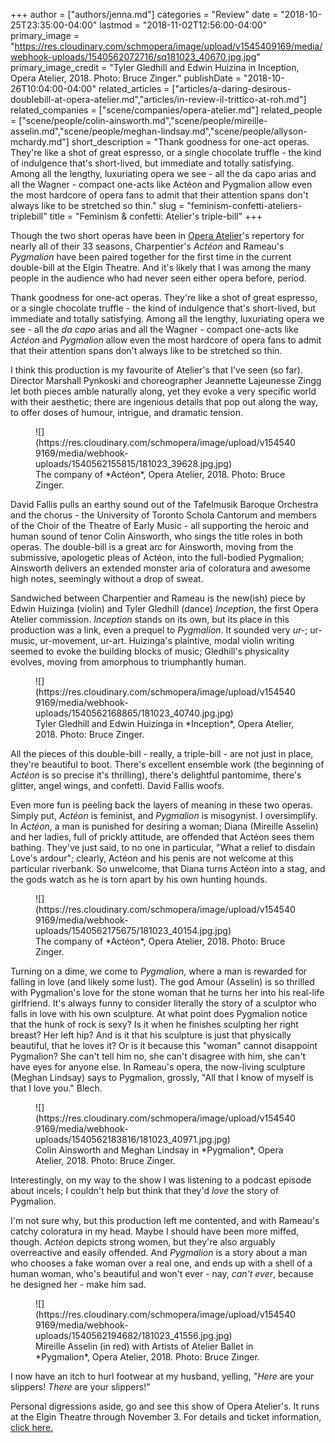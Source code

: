 +++
author = ["authors/jenna.md"]
categories = "Review"
date = "2018-10-25T23:35:00-04:00"
lastmod = "2018-11-02T12:56:00-04:00"
primary_image = "https://res.cloudinary.com/schmopera/image/upload/v1545409169/media/webhook-uploads/1540562072716/sq181023_40670.jpg.jpg"
primary_image_credit = "Tyler Gledhill and Edwin Huizina in Inception, Opera Atelier, 2018. Photo: Bruce Zinger."
publishDate = "2018-10-26T10:04:00-04:00"
related_articles = ["articles/a-daring-desirous-doublebill-at-opera-atelier.md","articles/in-review-il-trittico-at-roh.md"]
related_companies = ["scene/companies/opera-atelier.md"]
related_people = ["scene/people/colin-ainsworth.md","scene/people/mireille-asselin.md","scene/people/meghan-lindsay.md","scene/people/allyson-mchardy.md"]
short_description = "Thank goodness for one-act operas. They&#039;re like a shot of great espresso, or a single chocolate truffle - the kind of indulgence that&#039;s short-lived, but immediate and totally satisfying. Among all the lengthy, luxuriating opera we see - all the da capo arias and all the Wagner - compact one-acts like Actéon and Pygmalion allow even the most hardcore of opera fans to admit that their attention spans don&#039;t always like to be stretched so thin."
slug = "feminism-confetti-ateliers-triplebill"
title = "Feminism &amp; confetti: Atelier&#039;s triple-bill"
+++

Though the two short operas have been in [Opera Atelier](/scene/companies/opera-atelier/)'s repertory for nearly all of their 33 seasons, Charpentier's *Actéon* and Rameau's *Pygmalion* have been paired together for the first time in the current double-bill at the Elgin Theatre. And it's likely that I was among the many people in the audience who had never seen either opera before, period.

Thank goodness for one-act operas. They're like a shot of great espresso, or a single chocolate truffle - the kind of indulgence that's short-lived, but immediate and totally satisfying. Among all the lengthy, luxuriating opera we see - all the *da capo* arias and all the Wagner - compact one-acts like *Actéon* and *Pygmalion* allow even the most hardcore of opera fans to admit that their attention spans don't always like to be stretched so thin.

I think this production is my favourite of Atelier's that I've seen (so far). Director Marshall Pynkoski and choreographer Jeannette Lajeunesse Zingg let both pieces amble naturally along, yet they evoke a very specific world with their aesthetic; there are ingenious details that pop out along the way, to offer doses of humour, intrigue, and dramatic tension.

<figure data-type="image">
![](https://res.cloudinary.com/schmopera/image/upload/v1545409169/media/webhook-uploads/1540562155815/181023_39628.jpg.jpg)
<figcaption>The company of *Actéon*, Opera Atelier, 2018. Photo: Bruce Zinger.</figcaption>
</figure>

David Fallis pulls an earthy sound out of the Tafelmusik Baroque Orchestra and the chorus -  the University of Toronto Schola Cantorum and members of the Choir of the Theatre of Early Music - all supporting the heroic and human sound of tenor Colin Ainsworth, who sings the title roles in both operas. The double-bill is a great arc for Ainsworth, moving from the submissive, apologetic pleas of Actéon, into the full-bodied Pygmalion; Ainsworth delivers an extended monster aria of coloratura and awesome high notes, seemingly without a drop of sweat.

Sandwiched between Charpentier and Rameau is the new(ish) piece by Edwin Huizinga (violin) and Tyler Gledhill (dance) *Inception*, the first Opera Atelier commission. *Inception* stands on its own, but its place in this production was a link, even a prequel to *Pygmalion*. It sounded very *ur-*; ur-music, ur-movement, ur-art. Huizinga's plaintive, modal violin writing seemed to evoke the building blocks of music; Gledhill's physicality evolves, moving from amorphous to triumphantly human.

<figure data-type="image">
![](https://res.cloudinary.com/schmopera/image/upload/v1545409169/media/webhook-uploads/1540562168865/181023_40740.jpg.jpg)
<figcaption>Tyler Gledhill and Edwin Huizinga in *Inception*, Opera Atelier, 2018. Photo: Bruce Zinger.</figcaption>
</figure>

All the pieces of this double-bill - really, a triple-bill - are not just in place, they're beautiful to boot. There's excellent ensemble work (the beginning of *Actéon* is so precise it's thrilling), there's delightful pantomime, there's glitter, angel wings, and confetti. David Fallis woofs.

Even more fun is peeling back the layers of meaning in these two operas. Simply put, *Actéon* is feminist, and *Pygmalion* is misogynist. I oversimplify. In *Actéon*, a man is punished for desiring a woman; Diana (Mireille Asselin) and her ladies, full of prickly attitude, are offended that Actéon sees them bathing. They've just said, to no one in particular, "What a relief to disdain Love's ardour"; clearly, Actéon and his penis are not welcome at this particular riverbank. So unwelcome, that Diana turns Actéon into a stag, and the gods watch as he is torn apart by his own hunting hounds.

<figure data-type="image">
![](https://res.cloudinary.com/schmopera/image/upload/v1545409169/media/webhook-uploads/1540562175675/181023_40154.jpg.jpg)
<figcaption>The company of *Actéon*, Opera Atelier, 2018. Photo: Bruce Zinger.</figcaption>
</figure>

Turning on a dime, we come to *Pygmalion*, where a man is rewarded for falling in love (and likely some lust). The god Amour (Asselin) is so thrilled with Pygmalion's love for the stone woman that he turns her into his real-life girlfriend. It's always funny to consider literally the story of a sculptor who falls in love with his own sculpture. At what point does Pygmalion notice that the hunk of rock is sexy? Is it when he finishes sculpting her right breast? Her left hip? And is it that his sculpture is just that physically beautiful, that he loves it? Or is it because this "woman" cannot disappoint Pygmalion? She can't tell him no, she can't disagree with him, she can't have eyes for anyone else. In Rameau's opera, the now-living sculpture (Meghan Lindsay) says to Pygmalion, grossly, "All that I know of myself is that I love you." Blech.

<figure data-type="image">
![](https://res.cloudinary.com/schmopera/image/upload/v1545409169/media/webhook-uploads/1540562183816/181023_40971.jpg.jpg)
<figcaption>Colin Ainsworth and Meghan Lindsay in *Pygmalion*, Opera Atelier, 2018. Photo: Bruce Zinger.</figcaption>
</figure>

Interestingly, on my way to the show I was listening to a podcast episode about incels; I couldn't help but think that they'd *love* the story of Pygmalion.

I'm not sure why, but this production left me contented, and with Rameau's catchy coloratura in my head. Maybe I should have been more miffed, though. *Actéon* depicts strong women, but they're also arguably overreactive and easily offended. And *Pygmalion* is a story about a man who chooses a fake woman over a real one, and ends up with a shell of a human woman, who's beautiful and won't ever - nay, *can't ever*, because he designed her - make him sad.

<figure data-type="image">
![](https://res.cloudinary.com/schmopera/image/upload/v1545409169/media/webhook-uploads/1540562194682/181023_41556.jpg.jpg)
<figcaption>Mireille Asselin (in red) with Artists of Atelier Ballet in *Pygmalion*, Opera Atelier, 2018. Photo: Bruce Zinger.</figcaption>
</figure>

I now have an itch to hurl footwear at my husband, yelling, "*Here* are your slippers! *There* are your slippers!" 

Personal digressions aside, go and see this show of Opera Atelier's. It runs at the Elgin Theatre through November 3. For details and ticket information, [click here.](https://www.ticketmaster.ca/Opera-Atelier-tickets/artist/29535?tm_link=artist_artistvenue_module)
